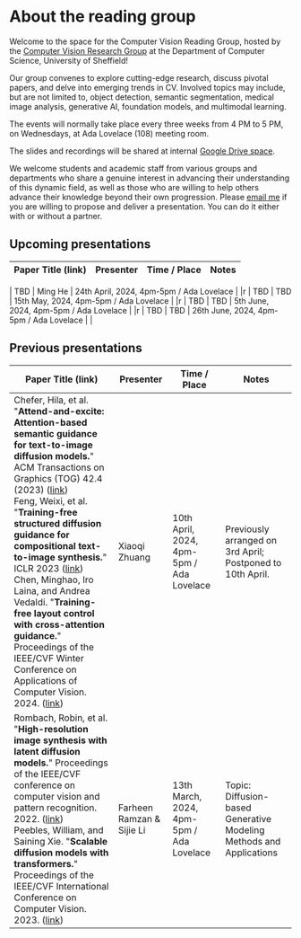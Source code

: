 # About the reading group
Welcome to the space for the Computer Vision Reading Group, hosted by the [Computer Vision Research Group](https://www.sheffield.ac.uk/dcs/research/groups/computer-vision) at the Department of Computer Science, University of Sheffield! 

Our group convenes to explore cutting-edge research, discuss pivotal papers, and delve into emerging trends in CV. Involved topics may include, but are not limited to, object detection, semantic segmentation, medical image analysis, generative AI, foundation models, and multimodal learning.

The events will normally take place every three weeks from 4 PM to 5 PM, on Wednesdays, at Ada Lovelace (108) meeting room.

The slides and recordings will be shared at internal [Google Drive space](https://drive.google.com/drive/u/0/folders/1o3_ADeVKSqumyZjem81fHtKCu-Cl2qWl).

We welcome students and academic staff from various groups and departments who share a genuine interest in advancing their understanding of this dynamic field, as well as those who are willing to help others advance their knowledge beyond their own progression.
Please [email me](mailto:sli256@sheffield.ac.uk) if you are willing to propose and deliver a presentation. You can do it either with or without a partner.


## Upcoming presentations
| Paper Title (link) | Presenter | Time / Place | Notes |
| ------------------ | ------ | ---- |-------|

| TBD | Ming He | 24th April, 2024, 4pm-5pm / Ada Lovelace |  |r
| TBD | TBD | 15th May, 2024, 4pm-5pm / Ada Lovelace |  |r
| TBD | TBD | 5th June, 2024, 4pm-5pm / Ada Lovelace |  |r
| TBD | TBD | 26th June, 2024, 4pm-5pm / Ada Lovelace |  |

## Previous presentations
| Paper Title (link) | Presenter | Time / Place | Notes |
| ------------------ | ------ | ---- |-------|
| Chefer, Hila, et al. "**Attend-and-excite: Attention-based semantic guidance for text-to-image diffusion models.**" ACM Transactions on Graphics (TOG) 42.4 (2023) ([link](https://arxiv.org/abs/2301.13826)) <br> Feng, Weixi, et al. "**Training-free structured diffusion guidance for compositional text-to-image synthesis.**" ICLR 2023 ([link](https://openreview.net/forum?id=PUIqjT4rzq7)) <br> Chen, Minghao, Iro Laina, and Andrea Vedaldi. "**Training-free layout control with cross-attention guidance.**" Proceedings of the IEEE/CVF Winter Conference on Applications of Computer Vision. 2024. ([link](https://openaccess.thecvf.com/content/WACV2024/papers/Chen_Training-Free_Layout_Control_With_Cross-Attention_Guidance_WACV_2024_paper.pdf))| Xiaoqi Zhuang | 10th April, 2024, 4pm-5pm / Ada Lovelace | Previously arranged on 3rd April; Postponed to 10th April. |r
| Rombach, Robin, et al. "**High-resolution image synthesis with latent diffusion models.**" Proceedings of the IEEE/CVF conference on computer vision and pattern recognition. 2022. ([link](https://openaccess.thecvf.com/content/CVPR2022/papers/Rombach_High-Resolution_Image_Synthesis_With_Latent_Diffusion_Models_CVPR_2022_paper.pdf)) <br> Peebles, William, and Saining Xie. "**Scalable diffusion models with transformers.**" Proceedings of the IEEE/CVF International Conference on Computer Vision. 2023. ([link](https://openaccess.thecvf.com/content/ICCV2023/papers/Peebles_Scalable_Diffusion_Models_with_Transformers_ICCV_2023_paper.pdf))| Farheen Ramzan & Sijie Li | 13th March, 2024, 4pm-5pm / Ada Lovelace | Topic: Diffusion-based Generative Modeling Methods and Applications |
